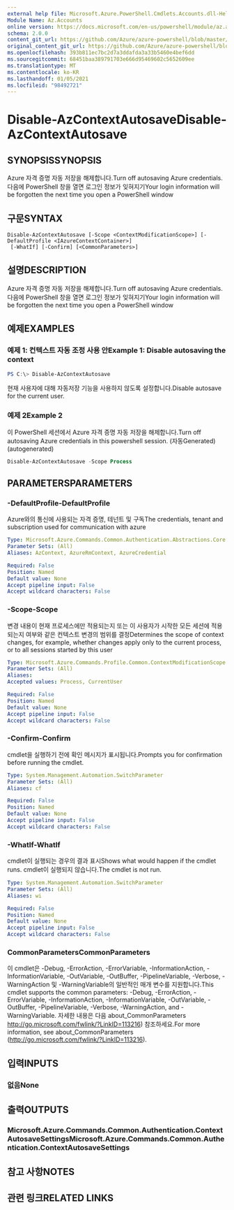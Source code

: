 ```yaml
---
external help file: Microsoft.Azure.PowerShell.Cmdlets.Accounts.dll-Help.xml
Module Name: Az.Accounts
online version: https://docs.microsoft.com/en-us/powershell/module/az.accounts/disable-azcontextautosave
schema: 2.0.0
content_git_url: https://github.com/Azure/azure-powershell/blob/master/src/Accounts/Accounts/help/Disable-AzContextAutosave.md
original_content_git_url: https://github.com/Azure/azure-powershell/blob/master/src/Accounts/Accounts/help/Disable-AzContextAutosave.md
ms.openlocfilehash: 393b811ec7bc2d7a3ddafda3a33b5460e4bef6dd
ms.sourcegitcommit: 68451baa389791703e666d95469602c5652609ee
ms.translationtype: MT
ms.contentlocale: ko-KR
ms.lasthandoff: 01/05/2021
ms.locfileid: "98492721"
---
```

# <span data-ttu-id="4a5c5-101">Disable-AzContextAutosave</span><span class="sxs-lookup"><span data-stu-id="4a5c5-101">Disable-AzContextAutosave</span></span>

## <span data-ttu-id="4a5c5-102">SYNOPSIS</span><span class="sxs-lookup"><span data-stu-id="4a5c5-102">SYNOPSIS</span></span>
<span data-ttu-id="4a5c5-103">Azure 자격 증명 자동 저장을 해제합니다.</span><span class="sxs-lookup"><span data-stu-id="4a5c5-103">Turn off autosaving Azure credentials.</span></span>  <span data-ttu-id="4a5c5-104">다음에 PowerShell 창을 열면 로그인 정보가 잊혀지기</span><span class="sxs-lookup"><span data-stu-id="4a5c5-104">Your login information will be forgotten the next time you open a PowerShell window</span></span>

## <span data-ttu-id="4a5c5-105">구문</span><span class="sxs-lookup"><span data-stu-id="4a5c5-105">SYNTAX</span></span>

```
Disable-AzContextAutosave [-Scope <ContextModificationScope>] [-DefaultProfile <IAzureContextContainer>]
 [-WhatIf] [-Confirm] [<CommonParameters>]
```

## <span data-ttu-id="4a5c5-106">설명</span><span class="sxs-lookup"><span data-stu-id="4a5c5-106">DESCRIPTION</span></span>
<span data-ttu-id="4a5c5-107">Azure 자격 증명 자동 저장을 해제합니다.</span><span class="sxs-lookup"><span data-stu-id="4a5c5-107">Turn off autosaving Azure credentials.</span></span>  <span data-ttu-id="4a5c5-108">다음에 PowerShell 창을 열면 로그인 정보가 잊혀지기</span><span class="sxs-lookup"><span data-stu-id="4a5c5-108">Your login information will be forgotten the next time you open a PowerShell window</span></span>

## <span data-ttu-id="4a5c5-109">예제</span><span class="sxs-lookup"><span data-stu-id="4a5c5-109">EXAMPLES</span></span>

### <span data-ttu-id="4a5c5-110">예제 1: 컨텍스트 자동 조정 사용 안</span><span class="sxs-lookup"><span data-stu-id="4a5c5-110">Example 1: Disable autosaving the context</span></span>
```powershell
PS C:\> Disable-AzContextAutosave
```

<span data-ttu-id="4a5c5-111">현재 사용자에 대해 자동저장 기능을 사용하지 않도록 설정합니다.</span><span class="sxs-lookup"><span data-stu-id="4a5c5-111">Disable autosave for the current user.</span></span>

### <span data-ttu-id="4a5c5-112">예제 2</span><span class="sxs-lookup"><span data-stu-id="4a5c5-112">Example 2</span></span>

<span data-ttu-id="4a5c5-113">이 PowerShell 세션에서 Azure 자격 증명 자동 저장을 해제합니다.</span><span class="sxs-lookup"><span data-stu-id="4a5c5-113">Turn off autosaving Azure credentials in this powershell session.</span></span> <span data-ttu-id="4a5c5-114">(자동Generated)</span><span class="sxs-lookup"><span data-stu-id="4a5c5-114">(autogenerated)</span></span>

```powershell <!-- Aladdin Generated Example --> 
Disable-AzContextAutosave -Scope Process
```

## <span data-ttu-id="4a5c5-115">PARAMETERS</span><span class="sxs-lookup"><span data-stu-id="4a5c5-115">PARAMETERS</span></span>

### <span data-ttu-id="4a5c5-116">-DefaultProfile</span><span class="sxs-lookup"><span data-stu-id="4a5c5-116">-DefaultProfile</span></span>
<span data-ttu-id="4a5c5-117">Azure와의 통신에 사용되는 자격 증명, 테넌트 및 구독</span><span class="sxs-lookup"><span data-stu-id="4a5c5-117">The credentials, tenant and subscription used for communication with azure</span></span>

```yaml
Type: Microsoft.Azure.Commands.Common.Authentication.Abstractions.Core.IAzureContextContainer
Parameter Sets: (All)
Aliases: AzContext, AzureRmContext, AzureCredential

Required: False
Position: Named
Default value: None
Accept pipeline input: False
Accept wildcard characters: False
```

### <span data-ttu-id="4a5c5-118">-Scope</span><span class="sxs-lookup"><span data-stu-id="4a5c5-118">-Scope</span></span>
<span data-ttu-id="4a5c5-119">변경 내용이 현재 프로세스에만 적용되는지 또는 이 사용자가 시작한 모든 세션에 적용되는지 여부와 같은 컨텍스트 변경의 범위를 결정</span><span class="sxs-lookup"><span data-stu-id="4a5c5-119">Determines the scope of context changes, for example, whether changes apply only to the current process, or to all sessions started by this user</span></span>

```yaml
Type: Microsoft.Azure.Commands.Profile.Common.ContextModificationScope
Parameter Sets: (All)
Aliases:
Accepted values: Process, CurrentUser

Required: False
Position: Named
Default value: None
Accept pipeline input: False
Accept wildcard characters: False
```

### <span data-ttu-id="4a5c5-120">-Confirm</span><span class="sxs-lookup"><span data-stu-id="4a5c5-120">-Confirm</span></span>
<span data-ttu-id="4a5c5-121">cmdlet을 실행하기 전에 확인 메시지가 표시됩니다.</span><span class="sxs-lookup"><span data-stu-id="4a5c5-121">Prompts you for confirmation before running the cmdlet.</span></span>

```yaml
Type: System.Management.Automation.SwitchParameter
Parameter Sets: (All)
Aliases: cf

Required: False
Position: Named
Default value: None
Accept pipeline input: False
Accept wildcard characters: False
```

### <span data-ttu-id="4a5c5-122">-WhatIf</span><span class="sxs-lookup"><span data-stu-id="4a5c5-122">-WhatIf</span></span>
<span data-ttu-id="4a5c5-123">cmdlet이 실행되는 경우의 결과 표시</span><span class="sxs-lookup"><span data-stu-id="4a5c5-123">Shows what would happen if the cmdlet runs.</span></span>
<span data-ttu-id="4a5c5-124">cmdlet이 실행되지 않습니다.</span><span class="sxs-lookup"><span data-stu-id="4a5c5-124">The cmdlet is not run.</span></span>

```yaml
Type: System.Management.Automation.SwitchParameter
Parameter Sets: (All)
Aliases: wi

Required: False
Position: Named
Default value: None
Accept pipeline input: False
Accept wildcard characters: False
```

### <span data-ttu-id="4a5c5-125">CommonParameters</span><span class="sxs-lookup"><span data-stu-id="4a5c5-125">CommonParameters</span></span>
<span data-ttu-id="4a5c5-126">이 cmdlet은 -Debug, -ErrorAction, -ErrorVariable, -InformationAction, -InformationVariable, -OutVariable, -OutBuffer, -PipelineVariable, -Verbose, -WarningAction 및 -WarningVariable의 일반적인 매개 변수를 지원합니다.</span><span class="sxs-lookup"><span data-stu-id="4a5c5-126">This cmdlet supports the common parameters: -Debug, -ErrorAction, -ErrorVariable, -InformationAction, -InformationVariable, -OutVariable, -OutBuffer, -PipelineVariable, -Verbose, -WarningAction, and -WarningVariable.</span></span> <span data-ttu-id="4a5c5-127">자세한 내용은 다음 about_CommonParameters http://go.microsoft.com/fwlink/?LinkID=113216) 참조하세요.</span><span class="sxs-lookup"><span data-stu-id="4a5c5-127">For more information, see about_CommonParameters (http://go.microsoft.com/fwlink/?LinkID=113216).</span></span>

## <span data-ttu-id="4a5c5-128">입력</span><span class="sxs-lookup"><span data-stu-id="4a5c5-128">INPUTS</span></span>

### <span data-ttu-id="4a5c5-129">없음</span><span class="sxs-lookup"><span data-stu-id="4a5c5-129">None</span></span>

## <span data-ttu-id="4a5c5-130">출력</span><span class="sxs-lookup"><span data-stu-id="4a5c5-130">OUTPUTS</span></span>

### <span data-ttu-id="4a5c5-131">Microsoft.Azure.Commands.Common.Authentication.ContextAutosaveSettings</span><span class="sxs-lookup"><span data-stu-id="4a5c5-131">Microsoft.Azure.Commands.Common.Authentication.ContextAutosaveSettings</span></span>

## <span data-ttu-id="4a5c5-132">참고 사항</span><span class="sxs-lookup"><span data-stu-id="4a5c5-132">NOTES</span></span>

## <span data-ttu-id="4a5c5-133">관련 링크</span><span class="sxs-lookup"><span data-stu-id="4a5c5-133">RELATED LINKS</span></span>
